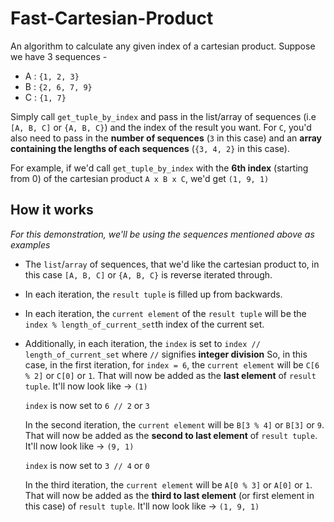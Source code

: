 # Fast-Cartesian-Product
An algorithm to calculate any given index of a cartesian product.
Suppose we have 3 sequences - 
* A : `{1, 2, 3}`
* B : `{2, 6, 7, 9}`
* C : `{1, 7}`

Simply call `get_tuple_by_index` and pass in the list/array of sequences (i.e `[A, B, C]` or `{A, B, C}`) and the index of the result you want.
For `C`, you'd also need to pass in the **number of sequences** (`3` in this case) and an **array containing the lengths of each sequences** (`{3, 4, 2}` in this case).

For example, if we'd call `get_tuple_by_index` with the **6th index** (starting from 0) of the cartesian product `A x B x C`, we'd get `(1, 9, 1)`
## How it works
*For this demonstration, we'll be using the sequences mentioned above as examples*
* The `list`/`array` of sequences, that we'd like the cartesian product to, in this case `[A, B, C]` or `{A, B, C}` is reverse iterated through.
* In each iteration, the `result tuple` is filled up from backwards.
* In each iteration, the `current element` of the `result tuple` will be the `index % length_of_current_set`th index of the current set.
* Additionally, in each iteration, the `index` is set to `index // length_of_current_set` where `//` signifies **integer division**
  So, in this case, in the first iteration, for `index = 6`, the `current element` will be `C[6 % 2]` or `C[0]` or `1`.
  That will now be added as the **last element** of `result tuple`. It'll now look like -> `(1)`
  
  `index` is now set to `6 // 2` or `3`
  
  
  In the second iteration, the `current element` will be `B[3 % 4]` or `B[3]` or `9`.
  That will now be added as the **second to last element** of `result tuple`. It'll now look like -> `(9, 1)`
  
  `index` is now set to `3 // 4` or `0`
  
  
  In the third iteration, the `current element` will be `A[0 % 3]` or `A[0]` or `1`.
  That will now be added as the **third to last element** (or first element in this case) of `result tuple`. It'll now look like -> `(1, 9, 1)`
